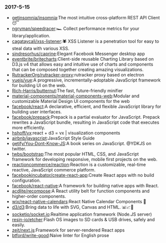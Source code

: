 ### 2017-5-15 
* [getinsomnia/insomnia](https://github.com//getinsomnia/insomnia):The most intuitive cross-platform REST API Client 😴 
* [ngryman/speedracer](https://github.com//ngryman/speedracer):🏎 Collect performance metrics for your library/application. 
* [cagataycali/xss-listener](https://github.com//cagataycali/xss-listener):🕷️ XSS Listener is a penetration tool for easy to steal data with various XSS. 
* [sindresorhus/caprine](https://github.com//sindresorhus/caprine):Elegant Facebook Messenger desktop app 
* [eventbrite/britecharts](https://github.com//eventbrite/britecharts):Client-side reusable Charting Library based on D3.js v4 that allows easy and intuitive use of charts and components that can be composed together creating amazing visualizations. 
* [RutrackerOrg/rutracker-proxy](https://github.com//RutrackerOrg/rutracker-proxy):rutracker proxy based on electron 
* [vuejs/vue](https://github.com//vuejs/vue):A progressive, incrementally-adoptable JavaScript framework for building UI on the web. 
* [Rich-Harris/butternut](https://github.com//Rich-Harris/butternut):The fast, future-friendly minifier 
* [material-components/material-components-web](https://github.com//material-components/material-components-web):Modular and customizable Material Design UI components for the web 
* [facebook/react](https://github.com//facebook/react):A declarative, efficient, and flexible JavaScript library for building user interfaces. 
* [facebook/prepack](https://github.com//facebook/prepack):Prepack is a partial evaluator for JavaScript. Prepack rewrites a JavaScript bundle, resulting in JavaScript code that executes more efficiently. 
* [hshoff/vx](https://github.com//hshoff/vx):react + d3 = vx | visualization components 
* [airbnb/javascript](https://github.com//airbnb/javascript):JavaScript Style Guide 
* [getify/You-Dont-Know-JS](https://github.com//getify/You-Dont-Know-JS):A book series on JavaScript. @YDKJS on twitter. 
* [twbs/bootstrap](https://github.com//twbs/bootstrap):The most popular HTML, CSS, and JavaScript framework for developing responsive, mobile first projects on the web. 
* [reactioncommerce/reaction](https://github.com//reactioncommerce/reaction):Reaction is a customizable, real-time reactive, JavaScript commerce platform. 
* [facebookincubator/create-react-app](https://github.com//facebookincubator/create-react-app):Create React apps with no build configuration. 
* [facebook/react-native](https://github.com//facebook/react-native):A framework for building native apps with React. 
* [acdlite/recompose](https://github.com//acdlite/recompose):A React utility belt for function components and higher-order components. 
* [wix/react-native-calendars](https://github.com//wix/react-native-calendars):React Native Calendar Components 📆 
* [d3/d3](https://github.com//d3/d3):Bring data to life with SVG, Canvas and HTML. 📊📈🎉 
* [socketio/socket.io](https://github.com//socketio/socket.io):Realtime application framework (Node.JS server) 
* [resin-io/etcher](https://github.com//resin-io/etcher):Flash OS images to SD cards & USB drives, safely and easily. 
* [zeit/next.js](https://github.com//zeit/next.js):Framework for server-rendered React apps 
* [btford/write-good](https://github.com//btford/write-good):Naive linter for English prose 
